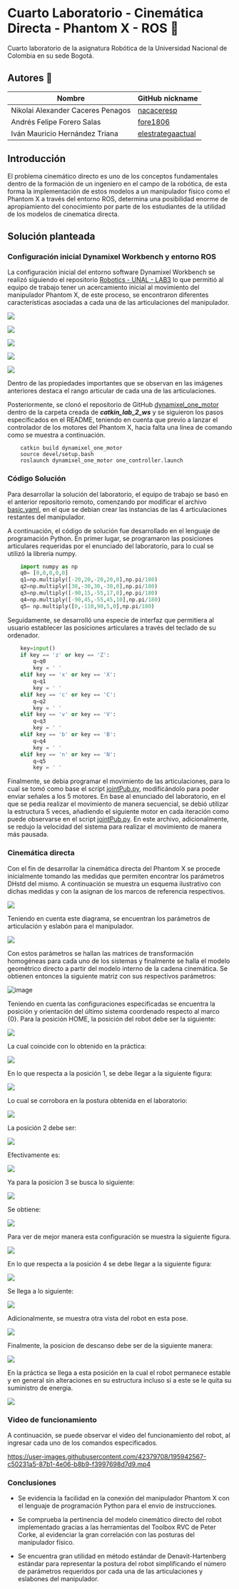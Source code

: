 # Cuarto Laboratorio - Cinemática Directa - Phantom X - ROS :robot: 
 
Cuarto laboratorio de la asignatura Robótica de la Universidad Nacional de Colombia en su sede Bogotá. 
 
## Autores :busts_in_silhouette: 
 



|               Nombre               |GitHub nickname| 
|------------------------------------|---------------| 
|  Nikolai Alexander Caceres Penagos |[nacaceresp](https://github.com/nacaceresp)| 
|     Andrés Felipe Forero Salas     |[fore1806](https://github.com/fore1806)| 
|  Iván Mauricio Hernández Triana    |[elestrategaactual](https://github.com/elestrategaactual)|

## Introducción

El problema cinemático directo es uno de los conceptos fundamentales dentro de la formación de un ingeniero en el campo de la robótica, de esta forma la implementación de estos modelos a un manipulador físico como el Phantom X a través del entorno ROS, determina una posibilidad enorme de apropiamiento del conocimiento por parte de los estudiantes de la utilidad de los modelos de cinematica directa.

## Solución planteada

### Configuración inicial Dynamixel Workbench y entorno ROS

La configuración inicial del entorno software Dynamixel Workbench se realizó siguiendo el repositorio [Robotics - UNAL - LAB3](https://github.com/fegonzalez7/rob_unal_clase3.git) lo que permitió al equipo de trabajo tener un acercamiento inicial al movimiento del manipulador Phantom X, de este proceso, se encontraron diferentes características asociadas a cada una de las articulaciones del manipulador.

![](https://github.com/fore1806/Laboratorio-4-Rob/blob/master/DIAGRAMAS-IMAGENES/DYNAMIXEL/m1.jpeg)

![](https://github.com/fore1806/Laboratorio-4-Rob/blob/master/DIAGRAMAS-IMAGENES/DYNAMIXEL/m2.jpeg)

![](https://github.com/fore1806/Laboratorio-4-Rob/blob/master/DIAGRAMAS-IMAGENES/DYNAMIXEL/m3.jpeg)

![](https://github.com/fore1806/Laboratorio-4-Rob/blob/master/DIAGRAMAS-IMAGENES/DYNAMIXEL/m4.jpeg)

![](https://github.com/fore1806/Laboratorio-4-Rob/blob/master/DIAGRAMAS-IMAGENES/DYNAMIXEL/m5.jpeg)

Dentro de las propiedades importantes que se observan en las imágenes anteriores destaca el rango articular de cada una de las articulaciones.

Posteriormente, se clonó el repositorio de GitHub [dynamixel_one_motor](https://github.com/fegonzalez7/dynamixel_one_motor.git) dentro de la carpeta creada de ***catkin_lab_2_ws*** y se siguieron los pasos especificados en el README, teniendo en cuenta que previo a lanzar el controlador de los motores del Phantom X, hacia falta una línea de comando como se muestra a continuación.

```
    catkin build dynamixel_one_motor
    source devel/setup.bash
    roslaunch dynamixel_one_motor one_controller.launch
```

### Código Solución

Para desarrollar la solución del laboratorio, el equipo de trabajo se basó en el anterior repositorio remoto, comenzando por modificar el archivo [basic.yaml](https://github.com/fegonzalez7/dynamixel_one_motor/blob/master/config/basic.yaml), en el que se debian crear las instancias de las 4 articulaciones restantes del manipulador.

A continuación, el código de solución fue desarrollado en el lenguaje de programación Python. En primer lugar, se programaron las posiciones articulares requeridas por el enunciado del laboratorio, para lo cual se utilizó la libreria numpy.

```python
    import numpy as np
    q0= [0,0,0,0,0]
    q1=np.multiply([-20,20,-20,20,0],np.pi/180)
    q2=np.multiply([30,-30,30,-30,0],np.pi/180)
    q3=np.multiply([-90,15,-55,17,0],np.pi/180)
    q4=np.multiply([-90,45,-55,45,10],np.pi/180)
    q5= np.multiply([0,-110,90,5,0],np.pi/180)    
```

Seguidamente, se desarrolló una especie de interfaz que permitiera al usuario establecer las posiciones articulares a través del teclado de su ordenador.


```python
    key=input()
    if key == 'z' or key == 'Z':
        q=q0
        key = ' '
    elif key == 'x' or key == 'X':
        q=q1
        key = ' '
    elif key == 'c' or key == 'C':
        q=q2
        key = ' '
    elif key == 'v' or key == 'V':
        q=q3
        key = ' '
    elif key == 'b' or key == 'B':
        q=q4
        key = ' '
    elif key == 'n' or key == 'N':
        q=q5
        key = ' '   
```

Finalmente, se debia programar el movimiento de las articulaciones, para lo cual se tomó como base el script [jointPub.py](https://github.com/fegonzalez7/dynamixel_one_motor/blob/master/scripts/jointPub.py), modificándolo para poder enviar señales a los 5 motores. En base al enunciado del laboratorio, en el que se pedia realizar el movimiento de manera secuencial, se debió utilizar la estructura 5 veces, añadiendo el siguiente motor en cada iteración como puede observarse en el script [jointPub.py](https://github.com/fore1806/Laboratorio-4-Rob/blob/master/catkin_lab_2_ws/src/dynamixel_one_motor/scripts/jointPub.py). En este archivo, adicionalmente, se redujo la velocidad del sistema para realizar el movimiento de manera más pausada.

### Cinemática directa 

Con el fin de desarrollar la cinemática directa del Phantom X se procede inicialmente tomando las medidas que permiten encontrar los parámetros DHstd del mismo. A continuación se muestra un esquema ilustrativo con dichas medidas y con la asignan de los marcos de referencia respectivos.

![](https://github.com/fore1806/Laboratorio-4-Rob/blob/master/DIAGRAMAS-IMAGENES/ParametrosDH/ParametrosRobot.png)

Teniendo en cuenta este diagrama, se encuentran los parámetros de articulación y eslabón para el manipulador.

![](https://github.com/fore1806/Laboratorio-4-Rob/blob/master/DIAGRAMAS-IMAGENES/ParametrosDH/ParametrosDH.png)

Con estos parámetros se hallan las matrices de transformación homogéneas para cada uno de los sistemas y finalmente se halla el modelo geométrico directo a partir del modelo interno de la cadena cinemática. Se obtienen entonces la siguiente matriz con sus respectivos parámetros:

![image](https://user-images.githubusercontent.com/42379708/195934418-88b45a6b-1f6f-451c-bf1a-78fff993ad99.png)

Teniendo en cuenta las configuraciones especificadas se encuentra la posición y orientación del último sistema coordenado respecto al marco {0}. Para la posición HOME, la posición del robot debe ser la siguiente:

![](https://github.com/fore1806/Laboratorio-4-Rob/blob/master/DIAGRAMAS-IMAGENES/Posiciones/Home.jpg)

La cual coincide con lo obtenido en la práctica:

![](https://github.com/fore1806/Laboratorio-4-Rob/blob/master/DIAGRAMAS-IMAGENES/Fotos/q0.jpeg)

En lo que respecta a la posición 1, se debe llegar a la siguiente figura:

![](https://github.com/fore1806/Laboratorio-4-Rob/blob/master/DIAGRAMAS-IMAGENES/Posiciones/Posicion1.jpg)

Lo cual se corrobora en la postura obtenida en el laboratorio:

![](https://github.com/fore1806/Laboratorio-4-Rob/blob/master/DIAGRAMAS-IMAGENES/Fotos/q1.jpeg)

La posición 2 debe ser:

![](https://github.com/fore1806/Laboratorio-4-Rob/blob/master/DIAGRAMAS-IMAGENES/Posiciones/Posicion2.jpg)

Efectivamente es:

![](https://github.com/fore1806/Laboratorio-4-Rob/blob/master/DIAGRAMAS-IMAGENES/Fotos/q2.jpeg)

Ya para la posicion 3 se busca lo siguiente:

![](https://github.com/fore1806/Laboratorio-4-Rob/blob/master/DIAGRAMAS-IMAGENES/Posiciones/Posicion3.jpg)

Se obtiene:

![](https://github.com/fore1806/Laboratorio-4-Rob/blob/master/DIAGRAMAS-IMAGENES/Fotos/q3-1.jpeg)

Para ver de mejor manera esta configuración se muestra la siguiente figura.

![](https://github.com/fore1806/Laboratorio-4-Rob/blob/master/DIAGRAMAS-IMAGENES/Fotos/q3-2.jpeg)

En lo que respecta a la posición 4 se debe llegar a la siguiente figura:

![](https://github.com/fore1806/Laboratorio-4-Rob/blob/master/DIAGRAMAS-IMAGENES/Posiciones/Posicion4.jpg)

Se llega a lo siguiente:

![](https://github.com/fore1806/Laboratorio-4-Rob/blob/master/DIAGRAMAS-IMAGENES/Fotos/q4-1.jpeg)

Adicionalmente, se muestra otra vista del robot en esta pose.

![](https://github.com/fore1806/Laboratorio-4-Rob/blob/master/DIAGRAMAS-IMAGENES/Fotos/q4-2.jpeg)

Finalmente, la posicion de descanso debe ser de la siguiente manera:

![](https://github.com/fore1806/Laboratorio-4-Rob/blob/master/DIAGRAMAS-IMAGENES/Posiciones/Recogida.jpg)

En la práctica se llega a esta posición en la cual el robot permanece estable y en general sin alteraciones en su estructura incluso si a este se le quita su suministro de energia. 

![](https://github.com/fore1806/Laboratorio-4-Rob/blob/master/DIAGRAMAS-IMAGENES/Fotos/q5.jpeg)

### Video de funcionamiento

A continuación, se puede observar el video del funcionamiento del robot, al ingresar cada uno de los comandos especificados.

https://user-images.githubusercontent.com/42379708/195942567-c50231a5-87b1-4e06-b8b9-f3997698d7d9.mp4

### Conclusiones

- Se evidencia la facilidad en la conexión del manipulador Phantom X con el lenguaje de programación Python para el envio de instrucciones.

- Se comprueba la pertinencia del modelo cinemático directo del robot implementado gracias a las herramientas del Toolbox RVC de Peter Corke, al evidenciar la gran correlación con las posturas del manipulador físico.

- Se encuentra gran utilidad en método estándar de Denavit-Hartenberg estándar para representar la postura del robot simplificando el número de parámetros requeridos por cada una de las articulaciones y eslabones del manipulador.